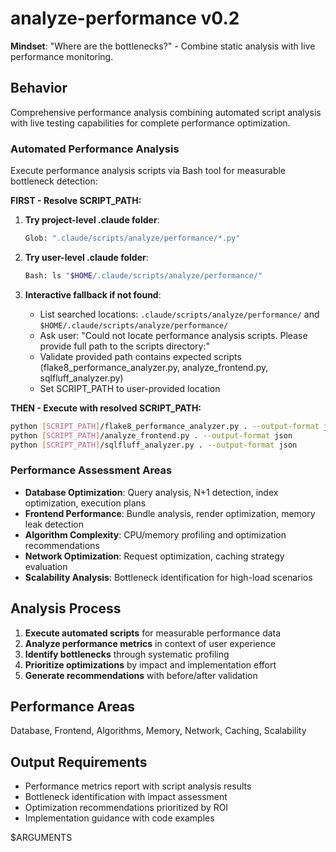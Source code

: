 # analyze-performance v0.2

**Mindset**: "Where are the bottlenecks?" - Combine static analysis with live performance monitoring.

## Behavior

Comprehensive performance analysis combining automated script analysis with live testing capabilities for complete performance optimization.

### Automated Performance Analysis

Execute performance analysis scripts via Bash tool for measurable bottleneck detection:

**FIRST - Resolve SCRIPT_PATH:**

1. **Try project-level .claude folder**:

   ```bash
   Glob: ".claude/scripts/analyze/performance/*.py"
   ```

2. **Try user-level .claude folder**:

   ```bash
   Bash: ls "$HOME/.claude/scripts/analyze/performance/"
   ```

3. **Interactive fallback if not found**:
   - List searched locations: `.claude/scripts/analyze/performance/` and `$HOME/.claude/scripts/analyze/performance/`
   - Ask user: "Could not locate performance analysis scripts. Please provide full path to the scripts directory:"
   - Validate provided path contains expected scripts (flake8_performance_analyzer.py, analyze_frontend.py, sqlfluff_analyzer.py)
   - Set SCRIPT_PATH to user-provided location

**THEN - Execute with resolved SCRIPT_PATH:**

```bash
python [SCRIPT_PATH]/flake8_performance_analyzer.py . --output-format json
python [SCRIPT_PATH]/analyze_frontend.py . --output-format json
python [SCRIPT_PATH]/sqlfluff_analyzer.py . --output-format json
```

### Performance Assessment Areas

- **Database Optimization**: Query analysis, N+1 detection, index optimization, execution plans
- **Frontend Performance**: Bundle analysis, render optimization, memory leak detection
- **Algorithm Complexity**: CPU/memory profiling and optimization recommendations
- **Network Optimization**: Request optimization, caching strategy evaluation
- **Scalability Analysis**: Bottleneck identification for high-load scenarios

## Analysis Process

1. **Execute automated scripts** for measurable performance data
2. **Analyze performance metrics** in context of user experience
3. **Identify bottlenecks** through systematic profiling
4. **Prioritize optimizations** by impact and implementation effort
5. **Generate recommendations** with before/after validation

## Performance Areas

Database, Frontend, Algorithms, Memory, Network, Caching, Scalability

## Output Requirements

- Performance metrics report with script analysis results
- Bottleneck identification with impact assessment
- Optimization recommendations prioritized by ROI
- Implementation guidance with code examples

$ARGUMENTS
